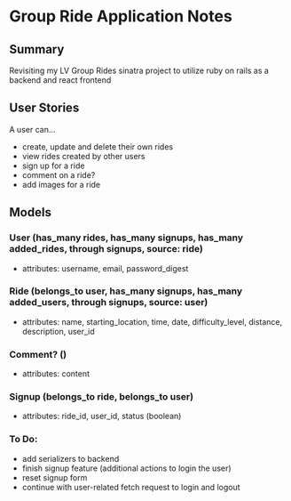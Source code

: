 # Group Ride Application Notes
## Summary
Revisiting my LV Group Rides sinatra project to utilize ruby on rails as a backend and react frontend 

## User Stories
A user can...
- create, update and delete their own rides
- view rides created by other users
- sign up for a ride 
- comment on a ride?
- add images for a ride

## Models 
### User (has_many rides, has_many signups, has_many added_rides, through signups, source: ride)
- attributes: username, email, password_digest
### Ride (belongs_to user, has_many signups, has_many added_users, through signups, source: user)
- attributes: name, starting_location, time, date, difficulty_level, distance, description, user_id
### Comment? ()
- attributes: content
### Signup (belongs_to ride, belongs_to user)
- attributes: ride_id, user_id, status (boolean)

### To Do:
- add serializers to backend 
- finish signup feature (additional actions to login the user)
- reset signup form
- continue with user-related fetch request to login and logout

